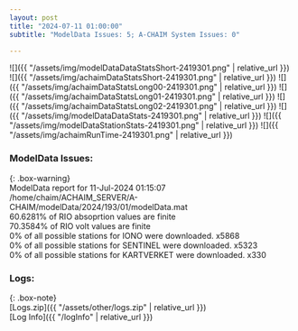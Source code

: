 ```yaml
---
layout: post
title: "2024-07-11 01:00:00"
subtitle: "ModelData Issues: 5; A-CHAIM System Issues: 0"

---
```


![]({{ "/assets/img/modelDataDataStatsShort-2419301.png" | relative_url }})
![]({{ "/assets/img/achaimDataStatsShort-2419301.png" | relative_url }})
![]({{ "/assets/img/achaimDataStatsLong00-2419301.png" | relative_url }})
![]({{ "/assets/img/achaimDataStatsLong01-2419301.png" | relative_url }})
![]({{ "/assets/img/achaimDataStatsLong02-2419301.png" | relative_url }})
![]({{ "/assets/img/modelDataDataStats-2419301.png" | relative_url }})
![]({{ "/assets/img/modelDataStationStats-2419301.png" | relative_url }})
![]({{ "/assets/img/achaimRunTime-2419301.png" | relative_url }})


### ModelData Issues:  
  
{: .box-warning}  
 ModelData report for 11-Jul-2024 01:15:07   
 /home/chaim/ACHAIM_SERVER/A-CHAIM/modelData/2024/193/01/modelData.mat   
 60.6281% of RIO absoprtion values are finite   
 70.3584% of RIO volt values are finite   
 0% of all possible stations for IONO were downloaded. x5868   
 0% of all possible stations for SENTINEL were downloaded. x5323   
 0% of all possible stations for KARTVERKET were downloaded. x330   
  


### Logs:  
  
{: .box-note}  
[Logs.zip]({{ "/assets/other/logs.zip" | relative_url }})  
[Log Info]({{ "/logInfo" | relative_url }})  
